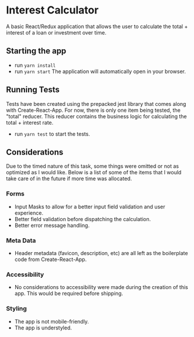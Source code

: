 # Interest Calculator
A basic React/Redux application that allows the user to calculate the total + interest of a loan or investment over time.

##  Starting the app

- run `yarn install`
- run `yarn start` The application will automatically open in your browser.

## Running Tests
Tests have been created using the prepacked jest library that comes along with Create-React-App. For now, there is only one item being tested, the "total" reducer. This reducer contains the business logic for calculating the total + interest rate.
- run `yarn test` to start the tests.

## Considerations
Due to the timed nature of this task, some things were omitted or not as optimized as I would like. Below is a list of some of the items that I would take care of in the future if more time was allocated.

### Forms
- Input Masks to allow for a better input field validation and user experience.
- Better field validation before dispatching the calculation.
- Better error message handling.

### Meta Data
- Header metadata (favicon, description, etc) are all left as the boilerplate code from Create-React-App.

### Accessibility
- No considerations to accessibility were made during the creation of this app. This would be required before shipping.

### Styling
- The app is not mobile-friendly.
- The app is understyled.